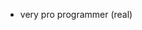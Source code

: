 - very pro programmer (real)

<!---
Zeuroux/Zeuroux is a ✨ special ✨ repository because its `README.md` (this file) appears on your GitHub profile.
You can click the Preview link to take a look at your changes.
--->

